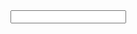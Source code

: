 <div class="bs-example">
    <div class="content">
        <input bx-name="components/suggest" class="form-control">
    </div>
</div>

<!-- <div class="bs-example">
    <div class="content">
        <h4>自动在组件原始节点上触发 change 事件。</h4>
        <input bx-name="components/suggest" class="form-control" onchange="alert(this.value)">
    </div>
</div> -->

<!-- > Suggest 组件会触发两个 `change` 事件：`change.suggest.done` 和 `change`，前者带有命名空间，后者没有。可以通过检测命名空间来区分。 -->

<script>
    require(['brix/loader', 'mock'], function(Loader, Mock) {
        Mock.Random.extend({
            hanzi: function(min, max) {
                var len
                var result = []

                if (arguments.length === 0) len = this.natural(3, 7)
                if (arguments.length === 1) len = max = min
                if (arguments.length === 2) {
                    min = parseInt(min, 10)
                    max = parseInt(max, 10)
                    len = this.natural(min, max)
                }

                for (var i = 0; i < len; i++) {
                    result.push(
                        /* jshint -W061 */
                        eval(
                            '"\\u' +
                            (Math.round(Math.random() * 20901) + 19968).toString(16) +
                            '"'
                        )
                    )
                }

                return result.join('')
            }
        })
        Loader.boot(function() {
            var data = Mock.mock({
                'list|5-10': ['@NAME', '@NATURAL(1,1000000)', '@HANZI']
            }).list

            var suggest = Loader.query('components/suggest')
            suggest.on('change.suggest.input', function(event, value) {
                suggest.data(
                    _.filter(data, function(item, index){
                        return ('' + item).toLowerCase().indexOf(value.toLowerCase()) !== -1
                    })
                )
            })
        })
    })
</script>